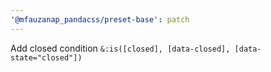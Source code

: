 ```yaml
---
'@mfauzanap_pandacss/preset-base': patch
---
```


Add closed condition `&:is([closed], [data-closed], [data-state="closed"])`
